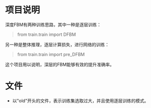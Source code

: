 # 项目说明

深度FBM有两种训练思路，其中一种是逐层训练：

> from train.train import DFBM

另一种是整体推理，逐层计算损失，进行网络的训练：

> from train.train import pre_DFBM

这个项目用以说明，深层的FBM能够有效的提升准确率。

# 文件

* 以"old"开头的文件，表示训练集选取过大，并且使用逐层训练的模式。


